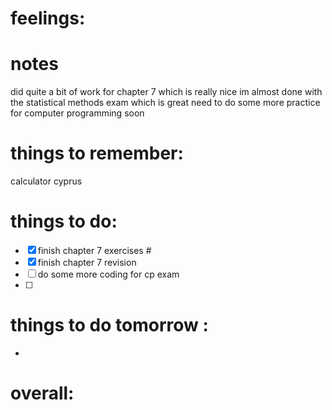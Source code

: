 
# feelings:

# notes
did quite a bit of work for chapter 7 which is really nice
im almost done with the statistical methods exam which is great
need to do some more practice for computer programming soon
# things to remember:
calculator cyprus
# things to do:
- [x] finish chapter 7 exercises #
- [x] finish chapter 7 revision 
- [ ] do some more coding for cp exam 
- [ ] 
# things to do tomorrow :
- 
# overall:

